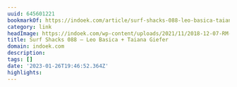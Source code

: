 ```yaml
---
uuid: 645601221
bookmarkOf: https://indoek.com/article/surf-shacks-088-leo-basica-taiana-giefer/
category: link
headImage: https://indoek.com/wp-content/uploads/2021/11/2018-12-07-RM-257.jpg
title: Surf Shacks 088 – Leo Basica + Taiana Giefer
domain: indoek.com
description:
tags: []
date: '2023-01-26T19:46:52.364Z'
highlights:
---
```



